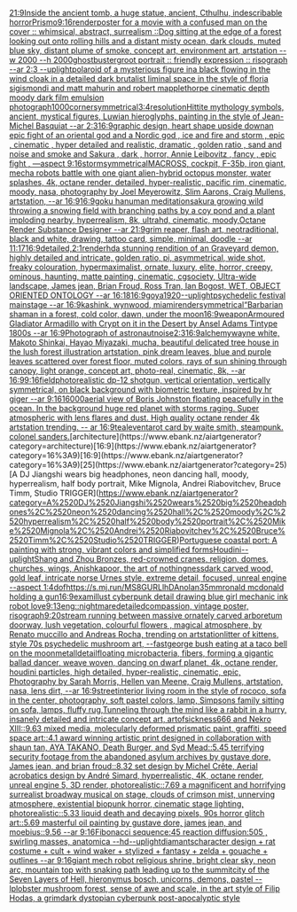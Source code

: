 [21:9](https://www.ebank.nz/aiartgenerator?category=21%3A9)[Inside the ancient tomb, a huge statue, ancient, Cthulhu, indescribable horror](https://www.ebank.nz/aiartgenerator?category=Inside%2520the%2520ancient%2520tomb%2C%2520a%2520huge%2520statue%2C%2520ancient%2C%2520Cthulhu%2C%2520indescribable%2520horror)[Prismo](https://www.ebank.nz/aiartgenerator?category=Prismo)[9:16](https://www.ebank.nz/aiartgenerator?category=9%3A16)[render](https://www.ebank.nz/aiartgenerator?category=render)[poster for a movie with a confused man on the cover :: whimsical, abstract, surrealism ::](https://www.ebank.nz/aiartgenerator?category=poster%2520for%2520a%2520movie%2520with%2520a%2520confused%2520man%2520on%2520the%2520cover%2520%3A%3A%2520whimsical%2C%2520abstract%2C%2520surrealism%2520%3A%3A)[Dog sitting at the edge of a forest looking out onto rolling hills and a distant misty ocean, dark clouds, muted blue sky, distant plume of smoke, concept art, environment art, artstation --w 2000 --h 2000](https://www.ebank.nz/aiartgenerator?category=Dog%2520sitting%2520at%2520the%2520edge%2520of%2520a%2520forest%2520looking%2520out%2520onto%2520rolling%2520hills%2520and%2520a%2520distant%2520misty%2520ocean%2C%2520dark%2520clouds%2C%2520muted%2520blue%2520sky%2C%2520distant%2520plume%2520of%2520smoke%2C%2520concept%2520art%2C%2520environment%2520art%2C%2520artstation%2520--w%25202000%2520--h%25202000)[ghostbuster](https://www.ebank.nz/aiartgenerator?category=ghostbuster)[groot portrait :: friendly expression :: risograph --ar 2:3 --uplight](https://www.ebank.nz/aiartgenerator?category=groot%2520portrait%2520%3A%3A%2520friendly%2520expression%2520%3A%3A%2520risograph%2520--ar%25202%3A3%2520--uplight)[polaroid of a mysterious figure ina black flowing in the wind cloak in a detailed dark brutalist liminal space in the style of floria sigismondi and matt mahurin and robert mapplethorpe cinematic depth moody dark film emulsion photograph](https://www.ebank.nz/aiartgenerator?category=polaroid%2520of%2520a%2520mysterious%2520figure%2520ina%2520black%2520flowing%2520in%2520the%2520wind%2520cloak%2520in%2520a%2520detailed%2520dark%2520brutalist%2520liminal%2520space%2520in%2520the%2520style%2520of%2520floria%2520sigismondi%2520and%2520matt%2520mahurin%2520and%2520robert%2520mapplethorpe%2520cinematic%2520depth%2520moody%2520dark%2520film%2520emulsion%2520photograph)[1000](https://www.ebank.nz/aiartgenerator?category=1000)[corner](https://www.ebank.nz/aiartgenerator?category=corner)[symmetrical](https://www.ebank.nz/aiartgenerator?category=symmetrical)[3:4](https://www.ebank.nz/aiartgenerator?category=3%3A4)[resolution](https://www.ebank.nz/aiartgenerator?category=resolution)[Hittite mythology symbols, ancient, mystical figures, Luwian hieroglyphs, painting in the style of Jean-Michel Basquiat --ar 2:3](https://www.ebank.nz/aiartgenerator?category=Hittite%2520mythology%2520symbols%2C%2520ancient%2C%2520mystical%2520figures%2C%2520Luwian%2520hieroglyphs%2C%2520painting%2520in%2520the%2520style%2520of%2520Jean-Michel%2520Basquiat%2520--ar%25202%3A3)[16:9](https://www.ebank.nz/aiartgenerator?category=16%3A9)[graphic design, heart shape upside down](https://www.ebank.nz/aiartgenerator?category=graphic%2520design%2C%2520heart%2520shape%2520upside%2520down)[an epic fight of an oriental god and a Nordic god , ice and fire and storm , epic , cinematic , hyper detailed and realistic, dramatic , golden ratio , sand and noise and smoke and Sakura , dark , horror, Annie Leibovitz , fancy , epic fight , —aspect 9:16](https://www.ebank.nz/aiartgenerator?category=an%2520epic%2520fight%2520of%2520an%2520oriental%2520god%2520and%2520a%2520Nordic%2520god%2520%2C%2520ice%2520and%2520fire%2520and%2520storm%2520%2C%2520epic%2520%2C%2520cinematic%2520%2C%2520hyper%2520detailed%2520and%2520realistic%2C%2520dramatic%2520%2C%2520golden%2520ratio%2520%2C%2520sand%2520and%2520noise%2520and%2520smoke%2520and%2520Sakura%2520%2C%2520dark%2520%2C%2520horror%2C%2520Annie%2520Leibovitz%2520%2C%2520fancy%2520%2C%2520epic%2520fight%2520%2C%2520%E2%80%94aspect%25209%3A16)[storm](https://www.ebank.nz/aiartgenerator?category=storm)[symmetrical](https://www.ebank.nz/aiartgenerator?category=symmetrical)[MACROSS, cockpit, F-35b, iron giant, mecha robots battle with one giant alien-hybrid octopus monster, water splashes, 4k, octane render, detailed, hyper-realistic, pacific rim, cinematic, moody, nasa, photography by Joel Meyerowitz, Slim Aarons, Craig Mullens, artstation, --ar 16:9](https://www.ebank.nz/aiartgenerator?category=MACROSS%2C%2520cockpit%2C%2520F-35b%2C%2520iron%2520giant%2C%2520mecha%2520robots%2520battle%2520with%2520one%2520giant%2520alien-hybrid%2520octopus%2520monster%2C%2520water%2520splashes%2C%25204k%2C%2520octane%2520render%2C%2520detailed%2C%2520hyper-realistic%2C%2520pacific%2520rim%2C%2520cinematic%2C%2520moody%2C%2520nasa%2C%2520photography%2520by%2520Joel%2520Meyerowitz%2C%2520Slim%2520Aarons%2C%2520Craig%2520Mullens%2C%2520artstation%2C%2520--ar%252016%3A9)[16:9](https://www.ebank.nz/aiartgenerator?category=16%3A9)[goku hanuman meditation](https://www.ebank.nz/aiartgenerator?category=goku%2520hanuman%2520meditation)[sakura growing wild throwing a snowing field with branching paths by a coy pond and a plant imploding nearby, hyperrealism, 8k, ultrahd, cinematic, moody,Octane Render Substance Designer --ar 21:9](https://www.ebank.nz/aiartgenerator?category=sakura%2520growing%2520wild%2520throwing%2520a%2520snowing%2520field%2520with%2520branching%2520paths%2520by%2520a%2520coy%2520pond%2520and%2520a%2520plant%2520imploding%2520nearby%2C%2520hyperrealism%2C%25208k%2C%2520ultrahd%2C%2520cinematic%2C%2520moody%2COctane%2520Render%2520Substance%2520Designer%2520--ar%252021%3A9)[grim reaper, flash art, neotraditional, black and white, drawing, tattoo card, simple, minimal, doodle --ar 11:17](https://www.ebank.nz/aiartgenerator?category=grim%2520reaper%2C%2520flash%2520art%2C%2520neotraditional%2C%2520black%2520and%2520white%2C%2520drawing%2C%2520tattoo%2520card%2C%2520simple%2C%2520minimal%2C%2520doodle%2520--ar%252011%3A17)[16:9](https://www.ebank.nz/aiartgenerator?category=16%3A9)[detailed,](https://www.ebank.nz/aiartgenerator?category=detailed%2C)[2:1](https://www.ebank.nz/aiartgenerator?category=2%3A1)[render](https://www.ebank.nz/aiartgenerator?category=render)[hd](https://www.ebank.nz/aiartgenerator?category=hd)[a stunning rendition of an Graveyard demon, highly detailed and intricate, golden ratio, pi, asymmetrical, wide shot, freaky colouration, hypermaximalist, ornate, luxury, elite, horror, creepy, ominous, haunting, matte painting, cinematic, cgsociety, Ultra-wide landscape, James jean, Brian Froud, Ross Tran, Ian Bogost, WET, OBJECT ORIENTED ONTOLOGY --ar 16:18](https://www.ebank.nz/aiartgenerator?category=a%2520stunning%2520rendition%2520of%2520an%2520Graveyard%2520demon%2C%2520highly%2520detailed%2520and%2520intricate%2C%2520golden%2520ratio%2C%2520pi%2C%2520asymmetrical%2C%2520wide%2520shot%2C%2520freaky%2520colouration%2C%2520hypermaximalist%2C%2520ornate%2C%2520luxury%2C%2520elite%2C%2520horror%2C%2520creepy%2C%2520ominous%2C%2520haunting%2C%2520matte%2520painting%2C%2520cinematic%2C%2520cgsociety%2C%2520Ultra-wide%2520landscape%2C%2520James%2520jean%2C%2520Brian%2520Froud%2C%2520Ross%2520Tran%2C%2520Ian%2520Bogost%2C%2520WET%2C%2520OBJECT%2520ORIENTED%2520ONTOLOGY%2520--ar%252016%3A18)[16:9](https://www.ebank.nz/aiartgenerator?category=16%3A9)[goya](https://www.ebank.nz/aiartgenerator?category=goya)[1920](https://www.ebank.nz/aiartgenerator?category=1920)[--uplight](https://www.ebank.nz/aiartgenerator?category=--uplight)[psychedelic festival mainstage --ar 16:9](https://www.ebank.nz/aiartgenerator?category=psychedelic%2520festival%2520mainstage%2520--ar%252016%3A9)[kashink, wynwood, miami](https://www.ebank.nz/aiartgenerator?category=kashink%2C%2520wynwood%2C%2520miami)[render](https://www.ebank.nz/aiartgenerator?category=render)[symmetrical](https://www.ebank.nz/aiartgenerator?category=symmetrical)[“](https://www.ebank.nz/aiartgenerator?category=%E2%80%9C)[Barbarian shaman in a forest, cold color, dawn, under the moon](https://www.ebank.nz/aiartgenerator?category=Barbarian%2520shaman%2520in%2520a%2520forest%2C%2520cold%2520color%2C%2520dawn%2C%2520under%2520the%2520moon)[16:9](https://www.ebank.nz/aiartgenerator?category=16%3A9)[weapon](https://www.ebank.nz/aiartgenerator?category=weapon)[Armoured Gladiator Armadillo with Crypt on it in the Desert  by Ansel Adams Tintype 1800s --ar 16:9](https://www.ebank.nz/aiartgenerator?category=Armoured%2520Gladiator%2520Armadillo%2520with%2520Crypt%2520on%2520it%2520in%2520the%2520Desert%2520%2520by%2520Ansel%2520Adams%2520Tintype%25201800s%2520--ar%252016%3A9)[Photograph of astronaut](https://www.ebank.nz/aiartgenerator?category=Photograph%2520of%2520astronaut)[noise](https://www.ebank.nz/aiartgenerator?category=noise)[2:3](https://www.ebank.nz/aiartgenerator?category=2%3A3)[16:9](https://www.ebank.nz/aiartgenerator?category=16%3A9)[alchemy](https://www.ebank.nz/aiartgenerator?category=alchemy)[wayne white, Makoto Shinkai, Hayao Miyazaki, mucha, beautiful delicated tree house in the lush forest illustration artstation, pink dream leaves, blue and purple leaves scattered over forest floor, muted colors, rays of sun shining through canopy, light orange, concept art, photo-real, cinematic, 8k, --ar 16:9](https://www.ebank.nz/aiartgenerator?category=wayne%2520white%2C%2520Makoto%2520Shinkai%2C%2520Hayao%2520Miyazaki%2C%2520mucha%2C%2520beautiful%2520delicated%2520tree%2520house%2520in%2520the%2520lush%2520forest%2520illustration%2520artstation%2C%2520pink%2520dream%2520leaves%2C%2520blue%2520and%2520purple%2520leaves%2520scattered%2520over%2520forest%2520floor%2C%2520muted%2520colors%2C%2520rays%2520of%2520sun%2520shining%2520through%2520canopy%2C%2520light%2520orange%2C%2520concept%2520art%2C%2520photo-real%2C%2520cinematic%2C%25208k%2C%2520--ar%252016%3A9)[9:16](https://www.ebank.nz/aiartgenerator?category=9%3A16)[field](https://www.ebank.nz/aiartgenerator?category=field)[photorealistic dp-12 shotgun, vertical orientation, vertically symmetrical, on black background with biometric texture, inspired by hr giger --ar 9:16](https://www.ebank.nz/aiartgenerator?category=photorealistic%2520dp-12%2520shotgun%2C%2520vertical%2520orientation%2C%2520vertically%2520symmetrical%2C%2520on%2520black%2520background%2520with%2520biometric%2520texture%2C%2520inspired%2520by%2520hr%2520giger%2520--ar%25209%3A16)[16000](https://www.ebank.nz/aiartgenerator?category=16000)[aerial view of Boris Johnston floating peacefully in the ocean. In the background huge red planet with storms raging. Super atmospheric with lens flares and dust. High quality octane render 4k artstation trending. -- ar 16:9](https://www.ebank.nz/aiartgenerator?category=aerial%2520view%2520of%2520Boris%2520Johnston%2520floating%2520peacefully%2520in%2520the%2520ocean.%2520In%2520the%2520background%2520huge%2520red%2520planet%2520with%2520storms%2520raging.%2520Super%2520atmospheric%2520with%2520lens%2520flares%2520and%2520dust.%2520High%2520quality%2520octane%2520render%25204k%2520artstation%2520trending.%2520--%2520ar%252016%3A9)[teal](https://www.ebank.nz/aiartgenerator?category=teal)[even](https://www.ebank.nz/aiartgenerator?category=even)[tarot card by waite smith, steampunk. colonel sanders.](https://www.ebank.nz/aiartgenerator?category=tarot%2520card%2520by%2520waite%2520smith%2C%2520steampunk.%2520colonel%2520sanders.)[architecture](https://www.ebank.nz/aiartgenerator?category=architecture)[16:9](https://www.ebank.nz/aiartgenerator?category=16%3A9)[16:9](https://www.ebank.nz/aiartgenerator?category=16%3A9)[25](https://www.ebank.nz/aiartgenerator?category=25)[A DJ Jiangshi wears big headphones, neon dancing hall, moody, hyperrealism, half body portrait, Mike Mignola, Andrei Riabovitchev, Bruce Timm, Studio TRIGGER](https://www.ebank.nz/aiartgenerator?category=A%2520DJ%2520Jiangshi%2520wears%2520big%2520headphones%2C%2520neon%2520dancing%2520hall%2C%2520moody%2C%2520hyperrealism%2C%2520half%2520body%2520portrait%2C%2520Mike%2520Mignola%2C%2520Andrei%2520Riabovitchev%2C%2520Bruce%2520Timm%2C%2520Studio%2520TRIGGER)[Portuguese coastal port: A painting with strong, vibrant colors and simplified forms](https://www.ebank.nz/aiartgenerator?category=Portuguese%2520coastal%2520port%3A%2520A%2520painting%2520with%2520strong%2C%2520vibrant%2520colors%2520and%2520simplified%2520forms)[Houdini](https://www.ebank.nz/aiartgenerator?category=Houdini)[--uplight](https://www.ebank.nz/aiartgenerator?category=--uplight)[Shang and Zhou Bronzes, red-crowned cranes, religion, domes, churches, wings, Anishkapoor, the art of nothingness](https://www.ebank.nz/aiartgenerator?category=Shang%2520and%2520Zhou%2520Bronzes%2C%2520red-crowned%2520cranes%2C%2520religion%2C%2520domes%2C%2520churches%2C%2520wings%2C%2520Anishkapoor%2C%2520the%2520art%2520of%2520nothingness)[dark carved wood, gold leaf, intricate norse Urnes style, extreme detail, focused, unreal engine --aspect 1:4](https://www.ebank.nz/aiartgenerator?category=dark%2520carved%2520wood%2C%2520gold%2520leaf%2C%2520intricate%2520norse%2520Urnes%2520style%2C%2520extreme%2520detail%2C%2520focused%2C%2520unreal%2520engine%2520--aspect%25201%3A4)[dof](https://www.ebank.nz/aiartgenerator?category=dof)[<https://s.mj.run/MS8GURLlhDA>](https://www.ebank.nz/aiartgenerator?category=%3Chttps%3A//s.mj.run/MS8GURLlhDA%3E)[nolan](https://www.ebank.nz/aiartgenerator?category=nolan)[35mm](https://www.ebank.nz/aiartgenerator?category=35mm)[ronald mcdonald holding a gun](https://www.ebank.nz/aiartgenerator?category=ronald%2520mcdonald%2520holding%2520a%2520gun)[16:9](https://www.ebank.nz/aiartgenerator?category=16%3A9)[exam](https://www.ebank.nz/aiartgenerator?category=exam)[illust cyberpunk detail drawing blue girl mechanic ink robot love](https://www.ebank.nz/aiartgenerator?category=illust%2520cyberpunk%2520detail%2520drawing%2520blue%2520girl%2520mechanic%2520ink%2520robot%2520love)[9:13](https://www.ebank.nz/aiartgenerator?category=9%3A13)[eng](https://www.ebank.nz/aiartgenerator?category=eng)[::nightmare](https://www.ebank.nz/aiartgenerator?category=%3A%3Anightmare)[detailed](https://www.ebank.nz/aiartgenerator?category=detailed)[compassion, vintage poster, risograph](https://www.ebank.nz/aiartgenerator?category=compassion%2C%2520vintage%2520poster%2C%2520risograph)[9:20](https://www.ebank.nz/aiartgenerator?category=9%3A20)[stream running between massive ornately carved arboretum doorway, lush vegetation, colourful flowers , magical atmosphere, by Renato muccillo and Andreas Rocha, trending on artstation](https://www.ebank.nz/aiartgenerator?category=stream%2520running%2520between%2520massive%2520ornately%2520carved%2520arboretum%2520doorway%2C%2520lush%2520vegetation%2C%2520colourful%2520flowers%2520%2C%2520magical%2520atmosphere%2C%2520by%2520Renato%2520muccillo%2520and%2520Andreas%2520Rocha%2C%2520trending%2520on%2520artstation)[litter of kittens, style 70s psychedelic mushroom art, --fast](https://www.ebank.nz/aiartgenerator?category=litter%2520of%2520kittens%2C%2520style%252070s%2520psychedelic%2520mushroom%2520art%2C%2520--fast)[george bush eating at a taco bell on the moon](https://www.ebank.nz/aiartgenerator?category=george%2520bush%2520eating%2520at%2520a%2520taco%2520bell%2520on%2520the%2520moon)[metall](https://www.ebank.nz/aiartgenerator?category=metall)[](https://www.ebank.nz/aiartgenerator?category=)[detail](https://www.ebank.nz/aiartgenerator?category=detail)[floating microbacteria, fibers, forming a gigantic ballad dancer, weave woven, dancing on dwarf planet, 4k, octane render, houdini particles, high detailed, hyper-realistic, cinematic, epic, Photography by Sarah Morris, Hellen van Meene, Craig Mullens, artstation, nasa, lens dirt, --ar 16:9](https://www.ebank.nz/aiartgenerator?category=floating%2520microbacteria%2C%2520fibers%2C%2520forming%2520a%2520gigantic%2520ballad%2520dancer%2C%2520weave%2520woven%2C%2520dancing%2520on%2520dwarf%2520planet%2C%25204k%2C%2520octane%2520render%2C%2520houdini%2520particles%2C%2520high%2520detailed%2C%2520hyper-realistic%2C%2520cinematic%2C%2520epic%2C%2520Photography%2520by%2520Sarah%2520Morris%2C%2520Hellen%2520van%2520Meene%2C%2520Craig%2520Mullens%2C%2520artstation%2C%2520nasa%2C%2520lens%2520dirt%2C%2520--ar%252016%3A9)[street](https://www.ebank.nz/aiartgenerator?category=street)[interior living room in the style of rococo, sofa in the center, photography, soft pastel colors, lamp, Simpsons family sitting on sofa, lamps, fluffy rug,](https://www.ebank.nz/aiartgenerator?category=interior%2520living%2520room%2520in%2520the%2520style%2520of%2520rococo%2C%2520sofa%2520in%2520the%2520center%2C%2520photography%2C%2520soft%2520pastel%2520colors%2C%2520lamp%2C%2520Simpsons%2520family%2520sitting%2520on%2520sofa%2C%2520lamps%2C%2520fluffy%2520rug%2C)[Tunneling through the mind like a rabbit in a hurry, insanely detailed and intricate concept art, artofsickness666 and Nekro XIII::9.63 mixed media, molecularly deformed prismatic paint, graffiti, speed space art::4.1 award winning artistic print designed in collaboration with shaun tan, AYA TAKANO, Death Burger, and Syd Mead::5.45 terrifying security footage from the abandoned asylum archives by gustave dore, James jean, and brian froud::8.32 set design by Michel Crête, Aerial acrobatics design by André Simard, hyperrealistic, 4K, octane render, unreal engine 5, 3D render, photorealistic::7.69 a magnificent and horrifying surrealist broadway musical on stage, clouds of crimson mist, unnerving atmosphere, existential biopunk horror, cinematic stage lighting, photorealistic::5.33 liquid death and decaying pixels, 90s horror glitch art::5.69 masterful oil painting by gustave dore, james jean, and moebius::9.56 --ar 9:16](https://www.ebank.nz/aiartgenerator?category=Tunneling%2520through%2520the%2520mind%2520like%2520a%2520rabbit%2520in%2520a%2520hurry%2C%2520insanely%2520detailed%2520and%2520intricate%2520concept%2520art%2C%2520artofsickness666%2520and%2520Nekro%2520XIII%3A%3A9.63%2520mixed%2520media%2C%2520molecularly%2520deformed%2520prismatic%2520paint%2C%2520graffiti%2C%2520speed%2520space%2520art%3A%3A4.1%2520award%2520winning%2520artistic%2520print%2520designed%2520in%2520collaboration%2520with%2520shaun%2520tan%2C%2520AYA%2520TAKANO%2C%2520Death%2520Burger%2C%2520and%2520Syd%2520Mead%3A%3A5.45%2520terrifying%2520security%2520footage%2520from%2520the%2520abandoned%2520asylum%2520archives%2520by%2520gustave%2520dore%2C%2520James%2520jean%2C%2520and%2520brian%2520froud%3A%3A8.32%2520set%2520design%2520by%2520Michel%2520Cr%C3%AAte%2C%2520Aerial%2520acrobatics%2520design%2520by%2520Andr%C3%A9%2520Simard%2C%2520hyperrealistic%2C%25204K%2C%2520octane%2520render%2C%2520unreal%2520engine%25205%2C%25203D%2520render%2C%2520photorealistic%3A%3A7.69%2520a%2520magnificent%2520and%2520horrifying%2520surrealist%2520broadway%2520musical%2520on%2520stage%2C%2520clouds%2520of%2520crimson%2520mist%2C%2520unnerving%2520atmosphere%2C%2520existential%2520biopunk%2520horror%2C%2520cinematic%2520stage%2520lighting%2C%2520photorealistic%3A%3A5.33%2520liquid%2520death%2520and%2520decaying%2520pixels%2C%252090s%2520horror%2520glitch%2520art%3A%3A5.69%2520masterful%2520oil%2520painting%2520by%2520gustave%2520dore%2C%2520james%2520jean%2C%2520and%2520moebius%3A%3A9.56%2520--ar%25209%3A16)[Fibonacci sequence:45  reaction diffusion:505 , swirling masses, anatomica  --hd](https://www.ebank.nz/aiartgenerator?category=Fibonacci%2520sequence%3A45%2520%2520reaction%2520diffusion%3A505%2520%2C%2520swirling%2520masses%2C%2520anatomica%2520%2520--hd)[--uplight](https://www.ebank.nz/aiartgenerator?category=--uplight)[diamants](https://www.ebank.nz/aiartgenerator?category=diamants)[character design + rat costume + cult + wind waker + stylized + fantasy + zelda + gouache + outlines --ar 9:16](https://www.ebank.nz/aiartgenerator?category=character%2520design%2520%2B%2520rat%2520costume%2520%2B%2520cult%2520%2B%2520wind%2520waker%2520%2B%2520stylized%2520%2B%2520fantasy%2520%2B%2520zelda%2520%2B%2520gouache%2520%2B%2520outlines%2520--ar%25209%3A16)[giant mech robot religious shrine, bright clear sky, neon arc, mountain top with snaking path leading up to the summit](https://www.ebank.nz/aiartgenerator?category=giant%2520mech%2520robot%2520religious%2520shrine%2C%2520bright%2520clear%2520sky%2C%2520neon%2520arc%2C%2520mountain%2520top%2520with%2520snaking%2520path%2520leading%2520up%2520to%2520the%2520summit)[city of the Seven Layers of Hell, hieronymus bosch, unicorns, demons, pastel --lp](https://www.ebank.nz/aiartgenerator?category=city%2520of%2520the%2520Seven%2520Layers%2520of%2520Hell%2C%2520hieronymus%2520bosch%2C%2520unicorns%2C%2520demons%2C%2520pastel%2520--lp)[lobster mushroom forest, sense of awe and scale, in the art style of Filip Hodas, a grimdark dystopian cyberpunk post-apocalyptic style](https://www.ebank.nz/aiartgenerator?category=lobster%2520mushroom%2520forest%2C%2520sense%2520of%2520awe%2520and%2520scale%2C%2520in%2520the%2520art%2520style%2520of%2520Filip%2520Hodas%2C%2520a%2520grimdark%2520dystopian%2520cyberpunk%2520post-apocalyptic%2520style)